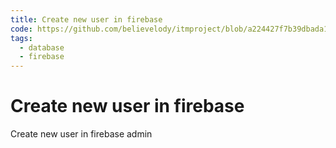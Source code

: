```yaml
---
title: Create new user in firebase
code: https://github.com/believelody/itmproject/blob/a224427f7b39dbada1ffca296349cc38b16419d8/functions/create-user.js
tags: 
  - database
  - firebase
---
```


# Create new user in firebase

Create new user in firebase admin
